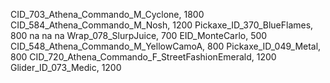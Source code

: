 CID_703_Athena_Commando_M_Cyclone, 1800
CID_584_Athena_Commando_M_Nosh, 1200
Pickaxe_ID_370_BlueFlames, 800
na
na
na
Wrap_078_SlurpJuice, 700
EID_MonteCarlo, 500
CID_548_Athena_Commando_M_YellowCamoA, 800
Pickaxe_ID_049_Metal, 800
CID_720_Athena_Commando_F_StreetFashionEmerald, 1200
Glider_ID_073_Medic, 1200
